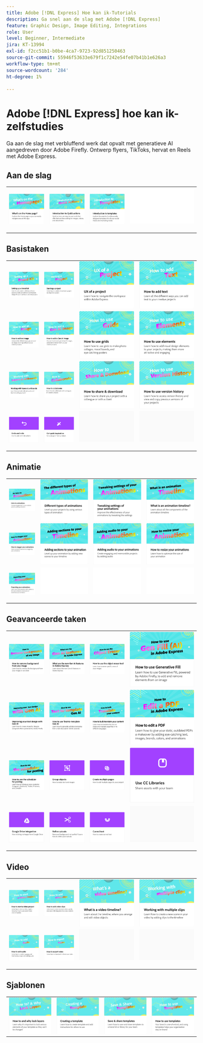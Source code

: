 ```yaml
---
title: Adobe [!DNL Express] Hoe kan ik-Tutorials
description: Ga snel aan de slag met Adobe [!DNL Express]
feature: Graphic Design, Image Editing, Integrations
role: User
level: Beginner, Intermediate
jira: KT-13994
exl-id: f2cc51b1-b0be-4ca7-9723-92d851250463
source-git-commit: 55946f53633e679f1c7242e54fe07b41b1e626a3
workflow-type: tm+mt
source-wordcount: '284'
ht-degree: 1%

---
```


# Adobe [!DNL Express] hoe kan ik-zelfstudies

Ga aan de slag met verbluffend werk dat opvalt met generatieve AI aangedreven door Adobe Firefly. Ontwerp flyers, TikToks, hervat en Reels met Adobe Express.

## Aan de slag

<table style="table-layout:fixed">
<tr>
 <td>
      <a href="get-started.md">
         <img alt="Wat staat er op de startpagina" src="assets/home-page.png" />
      </a>
 </td>
 <td>
      <a href="quick-actions.md">
         <img alt="Inleiding tot snelle handelingen" src="assets/quick-actions.png" />
      </a>
 </td>
 <td>
      <a href="introduction-templates.md">
         <img alt="Inleiding tot snelle handelingen" src="assets/introduction-templates.png" />
      </a>
 </td>
 <td>
      <img alt="Spacer" src="../assets/Whitespacer.png" />
      <div>
      <br>
   </td>
</tr>
</table>

## Basistaken

<table style="table-layout:fixed">
<tr>
 <td>
      <a href="brand.md">
         <img alt="Een merkkit maken" src="assets/brand.png" />
      </a>
  </td>
   <td>
      <a href="new-project.md">
         <img alt="Een project starten" src="assets/starting-a-project.png" />
      </a>
  </td>
   <td>
      <a href="workspace.md">
         <img alt="UX van een project" src="assets/workspace.png" />
      </a>
  </td>
  <td>
      <a href="text-effects.md">
         <img alt="Tekst toevoegen" src="assets/text-effects.png" />
      </a>
  </td>
</tr>
<tr>
   <td>
      <a href="image-effects.md">
         <img alt="Een afbeelding toevoegen" src="assets/image-effects.png" />
      </a>
  </td>
   <td>
      <a href="add-gen-ai-image.md">
         <img alt="Een AI-afbeelding toevoegen" src="assets/gen-ai-image.png" />
      </a>
  </td>
   <td>
      <a href="grids.md">
         <img alt="Rasters gebruiken" src="assets/grids.png" />
      </a>
  </td>
   <td>
         <a href="add-design-assets.md">
            <img alt="Elementen gebruiken" src="assets/design-assets.png" />
         </a>
   </td>
</tr>
<tr>
   <td>
         <a href="layers.md">
            <img alt="Werken met lagen en tekengebieden" src="assets/layers.png" />
         </a>
   </td>
   <td>
   <a href="collaborate.md">
      <img alt="Samenwerken" src="assets/collaborate.png" />
   </a>
   </td>
   <td>
   <a href="share.md">
      <img alt="Delen en downloaden" src="assets/share.png" />
   </a>
   </td>
   <td>
   <a href="version-history.md">
      <img alt="Versiehistorie gebruiken" src="assets/version-history.png" />
   </a>
   </td>
</tr>
<tr>
   <td>
      <a href="undo-redo.md">
         <img alt="Ongedaan maken en opnieuw uitvoeren" src="assets/undo-redo.png" />
      </a>
   </td>
   <td>
      <a href="get-inspiration.md">
         <img alt="Snel inspiratie opdoen" src="assets/inspiration.png" />
      </a>
  </td>
  <td>
      <img alt="Spacer" src="../assets/Gray_thumbnail.png" />
      <div>
      <br>
   </td>
   <td>
      <img alt="Spacer" src="../assets/Gray_thumbnail.png" />
      <div>
      <br>
   </td>
</tr>
</table>

## Animatie

<table style="table-layout:fixed">
<tr>
   <td>
         <a href="intro-animation.md">
            <img alt="Introductie tot animaties" src="assets/intro-animations.png" />
         </a>
   </td>
  <td>
         <a href="different-types-animation.md">
            <img alt="Verschillende typen animaties" src="assets/different-animations.png" />
         </a>
   </td>
   <td>
         <a href="tweak-animation.md">
            <img alt="De instellingen van uw animaties aanpassen" src="assets/tweaking-settings.png" />
         </a>
   </td>
   <td>
         <a href="animation-timeline.md">
            <img alt="Wat is de animatietijdlijn?" src="assets/what-is-animation-timeline.png" />
         </a>
   </td>
</tr>
<tr>
   <td>
         <a href="stagger-animations.md">
            <img alt="Animaties stagneren" src="assets/stagger-animations.png" />
         </a>
   </td>
   <td>
         <a href="add-sections-animation.md">
            <img alt="Secties toevoegen aan uw animatie" src="assets/add-sections.png" />
         </a>
   </td>
   <td>
         <a href="audio-animation.md">
            <img alt="Audio toevoegen aan uw animaties" src="assets/add-audio.png" />
         </a>
   </td>
   <td>
         <a href="resize-animations.md">
            <img alt="De grootte van uw animaties aanpassen" src="assets/resize-animations.png" />
         </a>
   </td>
</tr>
<tr>
   <td>
         <a href="export-animations.md">
            <img alt="Uw animaties exporteren" src="assets/exporting-animations.png" />
         </a>
   </td>
   <td>
      <img alt="Spacer" src="../assets/Whitespacer.png" />
      <div>
      <br>
   </td>
    <td>
      <img alt="Spacer" src="../assets/Whitespacer.png" />
      <div>
      <br>
   </td>
    <td>
      <img alt="Spacer" src="../assets/Whitespacer.png" />
      <div>
      <br>
   </td>
</tr>
</table>

## Geavanceerde taken

<table style="table-layout:fixed">
<tr>
   <td>
         <a href="remove-background.md">
            <img alt="Achtergrond uit een afbeelding verwijderen" src="assets/background.png" />
         </a>
   </td>
   <td>
         <a href="intro-gen-ai.md">
            <img alt="Wat zijn de nieuwe AI-functies van de Gen in Adobe Express" src="assets/intro-gen-ai.png" />
         </a>
   </td>
   <td>
         <a href="object-eraser.md">
            <img alt="Het gereedschap Object wissen gebruiken" src="assets/object-eraser.png" />
         </a>
   </td>
   <td>
         <a href="generative-fill.md">
            <img alt="Generatieve vulling gebruiken" src="assets/gen-fill.png" />
         </a>
   </td>      
</tr>
<tr>
   <td>
      <a href="gen-text.md">
         <img alt="Uw tekstontwerp verbeteren met Gen AI" src="assets/text-design.png" />
      </a>
   </td>
   <td>
      <a href="text-to-template.md">
         <img alt="Lettertype AI voor tekst naar sjabloon" src="assets/text-to-template.png" />
      </a>
   </td>
   <td>
      <a href="bulk-translate.md">
         <img alt="Je content bulksgewijs vertalen" src="assets/bulk-translate.png" />
      </a>
   </td>
   <td>
      <a href="edit-a-pdf.md">
         <img alt="Een PDF bewerken" src="assets/edit-pdf.png" />
      </a>
   </td>
</tr>
<tr>
   <td>
      <a href="schedule.md">
         <img alt="Hoe te om de planner voor het posten te gebruiken" src="assets/schedule.png" />
      </a>
   </td>
   <td>
         <a href="group-objects.md">
            <img alt="Objecten groeperen" src="assets/group-objects.png" />
         </a>
   </td>
   <td>
      <a href="multiple-pages.md">
         <img alt="Meerdere pagina&apos;s maken" src="assets/multiple-pages.png" />
      </a>
  </td>
  <td>
      <a href="cc-libraries.md">
         <img alt="CC-bibliotheken gebruiken" src="assets/cc-libraries.png" />
      </a>
  </td>
</tr>
<tr>
   <td>
      <a href="google-drive.md">
         <img alt="Integratie met Google Drive" src="assets/google-drive.png" />
      </a>
  </td>
  <td>
         <a href="refine-cutout.md">
            <img alt="Een uitsnede verfijnen" src="assets/cutouts.png" />
         </a>
   </td>
   <td>
         <a href="create-curved-text.md">
            <img alt="Curve tekst maken" src="assets/curved-text.png" />
         </a>
   </td>
   <td>
    <img alt="Spacer" src="../assets/Gray_thumbnail.png" />
    <div>
    <br>
   </td>
</tr>
</table>

## Video

<table style="table-layout:fixed">
<tr>
   <td>
         <a href="start-video.md">
            <img alt="Een videoproject starten" src="assets/start-video.png" />
         </a>
   </td>
  <td>
         <a href="add-video-clips.md">
            <img alt="Videoclips toevoegen" src="assets/add-video-clips.png" />
         </a>
   </td>
   <td>
         <a href="video-timeline.md">
            <img alt="Wat is een videotijdlijn?" src="assets/video-timeline.png" />
         </a>
   </td>
   <td>
         <a href="multiple-clips.md">
            <img alt="Werken met meerdere clips" src="assets/multiple-clips.png" />
         </a>
   </td>
</tr>
<tr>
  <td>
         <a href="add-audio-video.md">
            <img alt="Audio toevoegen" src="assets/add-audio-video.png" />
         </a>
   </td>
    <td>
         <a href="export-video.md">
            <img alt="Video exporteren" src="assets/export-video.png" />
         </a>
   </td>
   <td>
    <img alt="Spacer" src="../assets/Gray_thumbnail.png" />
    <div>
    <br>
   </td>
   <td>
    <img alt="Spacer" src="../assets/Gray_thumbnail.png" />
    <div>
    <br>
   </td>
</tr>
</table>

## Sjablonen

<table style="table-layout:fixed">
<tr>
   <td>
         <a href="lock-layers.md">
            <img alt="Lagen vergrendelen en aangeven waarom" src="assets/lock-layers.png" />
         </a>
   </td>
   <td>
         <a href="create-templates.md">
            <img alt="Een sjabloon maken" src="assets/create-template.png" />
         </a>
   </td>
   <td>
         <a href="share-templates.md">
            <img alt="Sjablonen opslaan en delen" src="assets/share-templates.png" />
         </a>
   </td>
   <td>
         <a href="use-templates.md">
            <img alt="Sjablonen gebruiken" src="assets/use-templates.png" />
         </a>
   </td>
</tr>
</table>